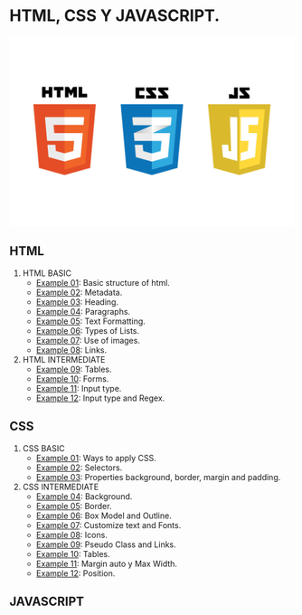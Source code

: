 # HTML, CSS Y JAVASCRIPT.

![HCJ](./Recursos/javascript-vs-html-vs-css-1024x683.jpg)

## HTML

1. HTML BASIC
   - [Example 01](HTML/Example_01.html): Basic structure of html.
   - [Example 02](HTML/Example_02.html): Metadata.
   - [Example 03](HTML/Example_03.html): Heading.
   - [Example 04](HTML/Example_04.html): Paragraphs.
   - [Example 05](HTML/Example_05.html): Text Formatting.
   - [Example 06](HTML/Example_06.html): Types of Lists.
   - [Example 07](HTML/Example_07.html): Use of images.
   - [Example 08](HTML/Example_08.html): Links.
2. HTML INTERMEDIATE
   - [Example 09](HTML/Example_09.html): Tables.
   - [Example 10](HTML/Example_10.html): Forms.
   - [Example 11](HTML/Example_11.html): Input type.
   - [Example 12](HTML/Example_12.html): Input type and Regex.

## CSS

1. CSS BASIC
   - [Example 01](CSS/Example_01): Ways to apply CSS.
   - [Example 02](CSS/Example_02): Selectors.
   - [Example 03](CSS/Example_03): Properties background, border, margin and padding.
1. CSS INTERMEDIATE
   - [Example 04](CSS/Example_04): Background.
   - [Example 05](CSS/Example_05): Border.
   - [Example 06](CSS/Example_06): Box Model and Outline.
   - [Example 07](CSS/Example_07): Customize text and Fonts.
   - [Example 08](CSS/Example_08): Icons.
   - [Example 09](CSS/Example_09): Pseudo Class and Links.
   - [Example 10](CSS/Example_10): Tables.
   - [Example 11](CSS/Example_11): Margin auto y Max Width.
   - [Example 12](CSS/Example_12): Position.

## JAVASCRIPT

